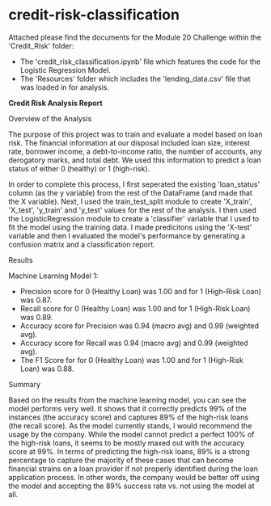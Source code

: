 # credit-risk-classification

Attached please find the documents for the Module 20 Challenge within the 'Credit_Risk' folder:
  - The 'credit_risk_classification.ipynb' file which features the code for the Logistic Regression Model.
  - The 'Resources' folder which includes the 'lending_data.csv' file that was loaded in for analysis.

**Credit Risk Analysis Report**

Overview of the Analysis

The purpose of this project was to train and evaluate a model based on loan risk. The financial information at our disposal included loan size, interest rate, borrower income, a debt-to-income ratio, the number of accounts, any derogatory marks, and total debt. We used this information to predict a loan status of either 0 (healthy) or 1 (high-risk).

In order to complete this process, I first seperated the existing 'loan_status' column (as the y variable) from the rest of the DataFrame (and made that the X variable). Next, I used the train_test_split module to create 'X_train', 'X_test', 'y_train' and 'y_test' values for the rest of the analysis. I then used the LogisticRegression module to create a 'classifier' variable that I used to fit the model using the training data. I made predicitons using the 'X-test' variable and then I evaluated the model's performance by generating a confusion matrix and a classification report.

Results

Machine Learning Model 1:
  - Precision score for 0 (Healthy Loan) was 1.00 and for 1 (High-Risk Loan) was 0.87.
  - Recall score for 0 (Healthy Loan) was 1.00 and for 1 (High-Risk Loan) was 0.89.
  - Accuracy score for Precision was 0.94 (macro avg) and 0.99 (weighted avg).
  - Accuracy score for Recall was 0.94 (macro avg) and 0.99 (weighted avg).
  - The F1 Score for for 0 (Healthy Loan) was 1.00 and for 1 (High-Risk Loan) was 0.88.

Summary

Based on the results from the machine learning model, you can see the model performs very well. It shows that it correctly predicts 99% of the instances (the accuracy score) and captures 89% of the high-risk loans (the recall score). As the model currently stands, I would recommend the usage by the company. While the model cannot predict a perfect 100% of the high-risk loans, it seems to be mostly maxed out with the accuracy score at 99%. In terms of predicting the high-risk loans, 89% is a strong percentage to capture the majority of these cases that can become financial strains on a loan provider if not properly identified during the loan application process. In other words, the company would be better off using the model and accepting the 89% success rate vs. not using the model at all.
